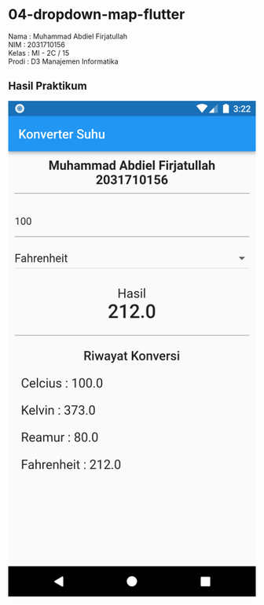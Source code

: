 # 04-dropdown-map-flutter

Nama : Muhammad Abdiel Firjatullah <br>
NIM : 2031710156 <br>
Kelas : MI - 2C / 15 <br>
Prodi : D3 Manajemen Informatika <br>

## Hasil Praktikum

![image.png](assets/images/result2.png)
